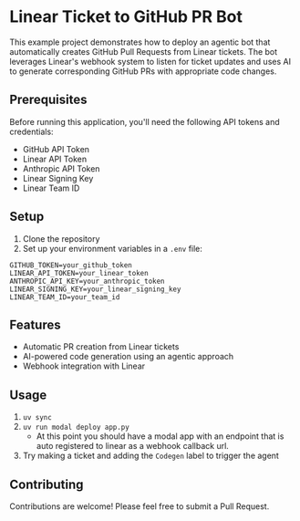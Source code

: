 # Linear Ticket to GitHub PR Bot

This example project demonstrates how to deploy an agentic bot that automatically creates GitHub Pull Requests from Linear tickets. The bot leverages Linear's webhook system to listen for ticket updates and uses AI to generate corresponding GitHub PRs with appropriate code changes.

## Prerequisites

Before running this application, you'll need the following API tokens and credentials:

- GitHub API Token
- Linear API Token
- Anthropic API Token
- Linear Signing Key
- Linear Team ID

## Setup

1. Clone the repository
1. Set up your environment variables in a `.env` file:

```env
GITHUB_TOKEN=your_github_token
LINEAR_API_TOKEN=your_linear_token
ANTHROPIC_API_KEY=your_anthropic_token
LINEAR_SIGNING_KEY=your_linear_signing_key
LINEAR_TEAM_ID=your_team_id
```

## Features

- Automatic PR creation from Linear tickets
- AI-powered code generation using an agentic approach
- Webhook integration with Linear

## Usage

1. `uv sync`
1. `uv run modal deploy app.py`
   - At this point you should have a modal app with an endpoint that is auto registered to linear as a webhook callback url.
1. Try making a ticket and adding the `Codegen` label to trigger the agent

## Contributing

Contributions are welcome! Please feel free to submit a Pull Request.
